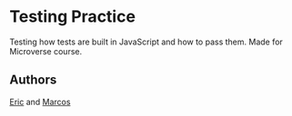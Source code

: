 # Testing Practice
Testing how tests are built in JavaScript and how to pass them.
Made for Microverse course.

## Authors
[Eric](https://github.com/eri-b) and [Marcos](https://github.com/DevMFernandes)